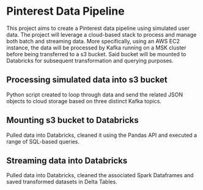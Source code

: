 # Pinterest Data Pipeline

This project aims to create a Pinterest data pipeline using simulated user data. The project will leverage a cloud-based stack to process and manage both batch and streaming data. More specifically, using an AWS EC2 instance, the data will be processed by Kafka running on a MSK cluster before being transferred to a s3 bucket. Said bucket will be mounted to Databricks for subsequent transformation and querying purposes.      

## Processing simulated data into s3 bucket

Python script created to loop through data and send the related JSON objects to cloud storage based on three distinct Kafka topics.

## Mounting s3 bucket to Databricks

Pulled data into Databricks, cleaned it using the Pandas API and executed a range of SQL-based queries.

## Streaming data into Databricks

Pulled data into Databricks, cleaned the associated Spark Dataframes and saved transformed datasets in Delta Tables.
